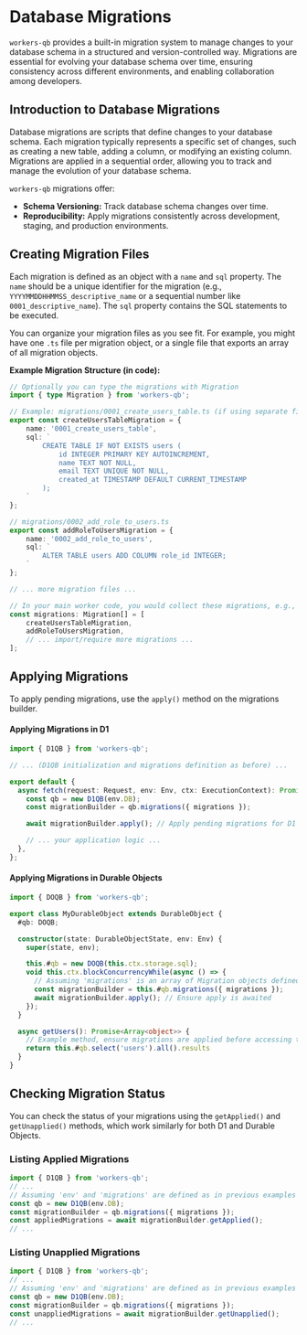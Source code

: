 # Database Migrations

`workers-qb` provides a built-in migration system to manage changes to your database schema in a structured and version-controlled way. Migrations are essential for evolving your database schema over time, ensuring consistency across different environments, and enabling collaboration among developers.

## Introduction to Database Migrations

Database migrations are scripts that define changes to your database schema. Each migration typically represents a specific set of changes, such as creating a new table, adding a column, or modifying an existing column. Migrations are applied in a sequential order, allowing you to track and manage the evolution of your database schema.

`workers-qb` migrations offer:

*   **Schema Versioning:** Track database schema changes over time.
*   **Reproducibility:** Apply migrations consistently across development, staging, and production environments.

## Creating Migration Files

Each migration is defined as an object with a `name` and `sql` property. The `name` should be a unique identifier for the migration (e.g., `YYYYMMDDHHMMSS_descriptive_name` or a sequential number like `0001_descriptive_name`). The `sql` property contains the SQL statements to be executed.

You can organize your migration files as you see fit. For example, you might have one `.ts` file per migration object, or a single file that exports an array of all migration objects.

**Example Migration Structure (in code):**

```typescript
// Optionally you can type the migrations with Migration
import { type Migration } from 'workers-qb';

// Example: migrations/0001_create_users_table.ts (if using separate files)
export const createUsersTableMigration = {
    name: '0001_create_users_table',
    sql: `
        CREATE TABLE IF NOT EXISTS users (
            id INTEGER PRIMARY KEY AUTOINCREMENT,
            name TEXT NOT NULL,
            email TEXT UNIQUE NOT NULL,
            created_at TIMESTAMP DEFAULT CURRENT_TIMESTAMP
        );
    `
};

// migrations/0002_add_role_to_users.ts
export const addRoleToUsersMigration = {
    name: '0002_add_role_to_users',
    sql: `
        ALTER TABLE users ADD COLUMN role_id INTEGER;
    `
};

// ... more migration files ...

// In your main worker code, you would collect these migrations, e.g.,
const migrations: Migration[] = [
    createUsersTableMigration,
    addRoleToUsersMigration,
    // ... import/require more migrations ...
];
```

## Applying Migrations

To apply pending migrations, use the `apply()` method on the migrations builder.

#### Applying Migrations in D1

```typescript
import { D1QB } from 'workers-qb';

// ... (D1QB initialization and migrations definition as before) ...

export default {
  async fetch(request: Request, env: Env, ctx: ExecutionContext): Promise<Response> {
    const qb = new D1QB(env.DB);
    const migrationBuilder = qb.migrations({ migrations });

    await migrationBuilder.apply(); // Apply pending migrations for D1

    // ... your application logic ...
  },
};
```

#### Applying Migrations in Durable Objects

```typescript
import { DOQB } from 'workers-qb';

export class MyDurableObject extends DurableObject {
  #qb: DOQB;

  constructor(state: DurableObjectState, env: Env) {
    super(state, env);

    this.#qb = new DOQB(this.ctx.storage.sql);
    void this.ctx.blockConcurrencyWhile(async () => {
      // Assuming 'migrations' is an array of Migration objects defined elsewhere
      const migrationBuilder = this.#qb.migrations({ migrations });
      await migrationBuilder.apply(); // Ensure apply is awaited
    });
  }

  async getUsers(): Promise<Array<object>> {
    // Example method, ensure migrations are applied before accessing tables
    return this.#qb.select('users').all().results
  }
}
```

## Checking Migration Status

You can check the status of your migrations using the `getApplied()` and `getUnapplied()` methods, which work similarly for both D1 and Durable Objects.

### Listing Applied Migrations

```typescript
import { D1QB } from 'workers-qb';
// ...
// Assuming 'env' and 'migrations' are defined as in previous examples
const qb = new D1QB(env.DB);
const migrationBuilder = qb.migrations({ migrations });
const appliedMigrations = await migrationBuilder.getApplied();
// ...
```

### Listing Unapplied Migrations

```typescript
import { D1QB } from 'workers-qb';
// ...
// Assuming 'env' and 'migrations' are defined as in previous examples
const qb = new D1QB(env.DB);
const migrationBuilder = qb.migrations({ migrations });
const unappliedMigrations = await migrationBuilder.getUnapplied();
// ...
```

